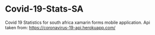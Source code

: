 # Covid-19-Stats-SA

Covid 19 Statistics for south africa xamarin forms mobile application.
Api taken from: https://coronavirus-19-api.herokuapp.com/
